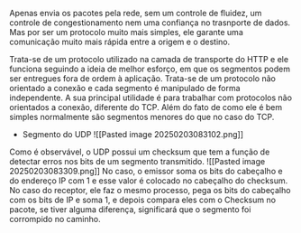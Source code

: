 Apenas envia os pacotes pela rede, sem um controle de fluidez, um controle de congestionamento nem uma confiança no trasnporte de dados. Mas por ser um protocolo muito mais simples, ele garante uma comunicação muito mais rápida entre a origem e o destino.

Trata-se de um protocolo utilizado na camada de transporte do HTTP e ele funciona seguindo a ideia de melhor esforço, em que os segmentos podem ser entregues fora de ordem à aplicação. Trata-se de um protocolo não orientado a conexão e cada segmento é manipulado de forma independente. A sua principal utilidade é para trabalhar com protocolos não orientados a conexão, diferente do TCP. Além do fato de como ele é bem simples normalmente são segmentos menores do que no caso do TCP.

* Segmento do UDP
	![[Pasted image 20250203083102.png]]

Como é observável, o UDP possui um checksum que tem a função de detectar erros nos bits de um segmento transmitido.
![[Pasted image 20250203083309.png]]
No caso, o emissor soma os bits do cabeçalho e do endereço IP com 1 e esse valor é colocado no cabeçalho do checksum.
No caso do receptor, ele faz o mesmo processo, pega os bits do cabeçalho com os bits de IP e soma 1, e depois compara eles com o Checksum no pacote, se tiver alguma diferença, significará que o segmento foi corrompido no caminho.
